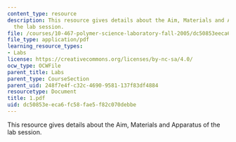 ```yaml
---
content_type: resource
description: This resource gives details about the Aim, Materials and Apparatus of
  the lab session.
file: /courses/10-467-polymer-science-laboratory-fall-2005/dc50853eeca6fc58fae5f82c070debbe_1.pdf
file_type: application/pdf
learning_resource_types:
- Labs
license: https://creativecommons.org/licenses/by-nc-sa/4.0/
ocw_type: OCWFile
parent_title: Labs
parent_type: CourseSection
parent_uid: 248f7e4f-c32c-4690-9581-137f83df4884
resourcetype: Document
title: 1.pdf
uid: dc50853e-eca6-fc58-fae5-f82c070debbe
---
```

This resource gives details about the Aim, Materials and Apparatus of the lab session.